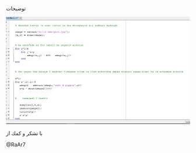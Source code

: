 
توضيحات


![ توضيحات ](https://github.com/semnan-university-ai/image-processing-class/blob/main/excersiecs/Homayontoosy/13/13.jpg)



با تشكر و كمك از 

@RaAr7
